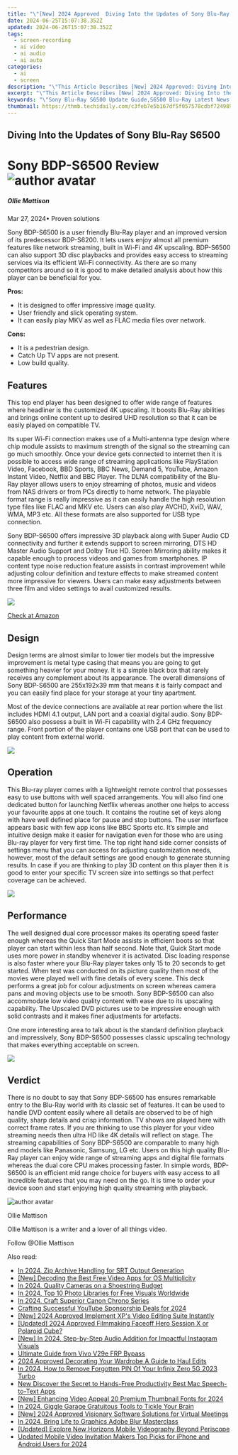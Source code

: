```yaml
---
title: "\"[New] 2024 Approved  Diving Into the Updates of Sony Blu-Ray S6500\""
date: 2024-06-25T15:07:38.352Z
updated: 2024-06-26T15:07:38.352Z
tags: 
  - screen-recording
  - ai video
  - ai audio
  - ai auto
categories: 
  - ai
  - screen
description: "\"This Article Describes [New] 2024 Approved: Diving Into the Updates of Sony Blu-Ray S6500\""
excerpt: "\"This Article Describes [New] 2024 Approved: Diving Into the Updates of Sony Blu-Ray S6500\""
keywords: "\"Sony Blu-Ray S6500 Update Guide,S6500 Blu-Ray Latest News,Sony S6500 New Features,Upgraded Sony S6500 Specs,Sony S6500 Enhanced Playback,S6500 Blu-Ray Tech Update,Improved Sony S6500 BD\""
thumbnail: https://thmb.techidaily.com/c3feb7e5b167df5f057578cdbf724989b5f25148052cd8949359804b1109e7ca.png
---
```


## Diving Into the Updates of Sony Blu-Ray S6500

# Sony BDP-S6500 Review ![author avatar](https://images.wondershare.com/filmora/article-images/ollie-mattison.jpg)

##### Ollie Mattison

 Mar 27, 2024• Proven solutions

Sony BDP-S6500 is a user friendly Blu-Ray player and an improved version of its predecessor BDP-S6200\. It lets users enjoy almost all premium features like network streaming, built in Wi-Fi and 4K upscaling. BDP-S6500 can also support 3D disc playbacks and provides easy access to streaming services via its efficient Wi-Fi connectivity. As there are so many competitors around so it is good to make detailed analysis about how this player can be beneficial for you.

**Pros:**

* It is designed to offer impressive image quality.
* User friendly and slick operating system.
* It can easily play MKV as well as FLAC media files over network.

**Cons:**

* It is a pedestrian design.
* Catch Up TV apps are not present.
* Low build quality.

## Features

This top end player has been designed to offer wide range of features where headliner is the customized 4K upscaling. It boosts Blu-Ray abilities and brings online content up to desired UHD resolution so that it can be easily played on compatible TV.

Its super Wi-Fi connection makes use of a Multi-antenna type design where chip module assists to maximum strength of the signal so the streaming can go much smoothly. Once your device gets connected to internet then it is possible to access wide range of streaming applications like PlayStation Video, Facebook, BBD Sports, BBC News, Demand 5, YouTube, Amazon Instant Video, Netflix and BBC Player. The DLNA compatibility of the Blu-Ray player allows users to enjoy streaming of photos, music and videos from NAS drivers or from PCs directly to home network. The playable format range is really impressive as it can easily handle the high resolution type files like FLAC and MKV etc. Users can also play AVCHD, XviD, WAV, WMA, MP3 etc. All these formats are also supported for USB type connection.

Sony BDP-S6500 offers impressive 3D playback along with Super Audio CD connectivity and further it extends support to screen mirroring, DTS HD Master Audio Support and Dolby True HD. Screen Mirroring ability makes it capable enough to process videos and games from smartphones. IP content type noise reduction feature assists in contrast improvement while adjusting colour definition and texture effects to make streamed content more impressive for viewers. Users can make easy adjustments between three film and video settings to avail customized results.

![](https://images.wondershare.com/filmora/article-images/s6500-2.jpg)

[Check at Amazon](https://www.amazon.com/gp/product/B00X6AGWRQ/ref=as%5Fli%5Ftl?ie=UTF8&tag=vs-flora-20&camp=1789&creative=9325&linkCode=as2&creativeASIN=B00X6AGWRQ&linkId=0245ff252766063f214b09b223009990)

## Design

Design terms are almost similar to lower tier models but the impressive improvement is metal type casing that means you are going to get something heavier for your money. It is a simple black box that rarely receives any complement about its appearance. The overall dimensions of Sony BDP-S6500 are 255x192x39 mm that means it is fairly compact and you can easily find place for your storage at your tiny apartment.

Most of the device connections are available at rear portion where the list includes HDMI 4.1 output, LAN port and a coaxial digital audio. Sony BDP-S6500 also possess a built in Wi-Fi capability with 2.4 GHz frequency range. Front portion of the player contains one USB port that can be used to play content from external world.

![](https://images.wondershare.com/filmora/article-images/s6500-3.jpg)

## Operation

This Blu-ray player comes with a lightweight remote control that possesses easy to use buttons with well spaced arrangements. You will also find one dedicated button for launching Netflix whereas another one helps to access your favourite apps at one touch. It contains the routine set of keys along with have well defined place for pause and stop buttons. The user interface appears basic with few app icons like BBC Sports etc. It’s simple and intuitive design make it easier for navigation even for those who are using Blu-ray player for very first time. The top right hand side corner consists of settings menu that you can access for adjusting customization needs, however, most of the default settings are good enough to generate stunning results. In case if you are thinking to play 3D content on this player then it is good to enter your specific TV screen size into settings so that perfect coverage can be achieved.

![](https://images.wondershare.com/filmora/article-images/s6500-1.jpg)

## Performance

The well designed dual core processor makes its operating speed faster enough whereas the Quick Start Mode assists in efficient boots so that player can start within less than half second. Note that, Quick Start mode uses more power in standby whenever it is activated. Disc loading response is also faster where your Blu-Ray player takes only 15 to 20 seconds to get started. When test was conducted on its picture quality then most of the movies were played well with fine details of every scene. This deck performs a great job for colour adjustments on screen whereas camera pans and moving objects use to be smooth. Sony BDP-S6500 can also accommodate low video quality content with ease due to its upscaling capability. The Upscaled DVD pictures use to be impressive enough with solid contrasts and it makes finer adjustments for artefacts.

One more interesting area to talk about is the standard definition playback and impressively, Sony BDP-S6500 possesses classic upscaling technology that makes everything acceptable on screen.

![](https://images.wondershare.com/filmora/article-images/s6500-4.jpg)

## Verdict

There is no doubt to say that Sony BDP-S6500 has ensures remarkable entry to the Blu-Ray world with its classic set of features. It can be used to handle DVD content easily where all details are observed to be of high quality, sharp details and crisp information. TV shows are played here with correct frame rates. If you are thinking to use this player for your video streaming needs then ultra HD like 4K details will reflect on stage. The streaming capabilities of Sony BDP-S6500 are comparable to many high end models like Panasonic, Samsung, LG etc. Users on this high quality Blu-Ray player can enjoy wide range of streaming apps and digital file formats whereas the dual core CPU makes processing faster. In simple words, BDP-S6500 is an efficient mid range choice for buyers with easy access to all incredible features that you may need on the go. It is time to order your device soon and start enjoying high quality streaming with playback.

![author avatar](https://images.wondershare.com/filmora/article-images/ollie-mattison.jpg)

Ollie Mattison

Ollie Mattison is a writer and a lover of all things video.

Follow @Ollie Mattison


<ins class="adsbygoogle"
     style="display:block"
     data-ad-format="autorelaxed"
     data-ad-client="ca-pub-7571918770474297"
     data-ad-slot="1223367746"></ins>



<ins class="adsbygoogle"
     style="display:block"
     data-ad-client="ca-pub-7571918770474297"
     data-ad-slot="8358498916"
     data-ad-format="auto"
     data-full-width-responsive="true"></ins>


<span class="atpl-alsoreadstyle">Also read:</span>
<div><ul>
<li><a href="https://fox-links.techidaily.com/in-2024-zip-archive-handling-for-srt-output-generation/"><u>In 2024, Zip Archive Handling for SRT Output Generation</u></a></li>
<li><a href="https://fox-links.techidaily.com/new-decoding-the-best-free-video-apps-for-os-multiplicity/"><u>[New] Decoding the Best Free Video Apps for OS Multiplicity</u></a></li>
<li><a href="https://fox-links.techidaily.com/in-2024-quality-cameras-on-a-shoestring-budget/"><u>In 2024, Quality Cameras on a Shoestring Budget</u></a></li>
<li><a href="https://fox-links.techidaily.com/in-2024-top-10-photo-libraries-for-free-visuals-worldwide/"><u>In 2024, Top 10 Photo Libraries for Free Visuals Worldwide</u></a></li>
<li><a href="https://fox-links.techidaily.com/in-2024-craft-superior-canon-chrono-series/"><u>In 2024, Craft Superior Canon Chrono Series</u></a></li>
<li><a href="https://fox-links.techidaily.com/crafting-successful-youtube-sponsorship-deals-for-2024/"><u>Crafting Successful YouTube Sponsorship Deals for 2024</u></a></li>
<li><a href="https://fox-links.techidaily.com/new-2024-approved-implement-xps-video-editing-suite-instantly/"><u>[New] 2024 Approved  Implement XP's Video Editing Suite Instantly</u></a></li>
<li><a href="https://fox-links.techidaily.com/updated-2024-approved-filmmaking-faceoff-hero-session-x-or-polaroid-cube/"><u>[Updated] 2024 Approved  Filmmaking Faceoff  Hero Session X or Polaroid Cube?</u></a></li>
<li><a href="https://fox-links.techidaily.com/new-in-2024-step-by-step-audio-addition-for-impactful-instagram-visuals/"><u>[New] In 2024, Step-by-Step Audio Addition for Impactful Instagram Visuals</u></a></li>
<li><a href="https://bypass-frp.techidaily.com/ultimate-guide-from-vivo-v29e-frp-bypass-by-drfone-android/"><u>Ultimate Guide from Vivo V29e FRP Bypass</u></a></li>
<li><a href="https://vp-tips.techidaily.com/2024-approved-decorating-your-wardrobe-a-guide-to-haul-edits/"><u>2024 Approved  Decorating Your Wardrobe  A Guide to Haul Edits</u></a></li>
<li><a href="https://unlock-android.techidaily.com/in-2024-how-to-remove-forgotten-pin-of-your-infinix-zero-5g-2023-turbo-by-drfone-android/"><u>In 2024, How to Remove Forgotten PIN Of Your Infinix Zero 5G 2023 Turbo</u></a></li>
<li><a href="https://ai-driven-video-production.techidaily.com/new-discover-the-secret-to-hands-free-productivity-best-mac-speech-to-text-apps/"><u>New Discover the Secret to Hands-Free Productivity Best Mac Speech-to-Text Apps</u></a></li>
<li><a href="https://facebook-video-share.techidaily.com/new-enhancing-video-appeal-20-premium-thumbnail-fonts-for-2024/"><u>[New] Enhancing Video Appeal  20 Premium Thumbnail Fonts for 2024</u></a></li>
<li><a href="https://some-techniques.techidaily.com/in-2024-giggle-garage-gratuitous-tools-to-tickle-your-brain/"><u>In 2024, Giggle Garage  Gratuitous Tools to Tickle Your Brain</u></a></li>
<li><a href="https://screen-mirroring-recording.techidaily.com/new-2024-approved-visionary-software-solutions-for-virtual-meetings/"><u>[New] 2024 Approved  Visionary Software Solutions for Virtual Meetings</u></a></li>
<li><a href="https://extra-resources.techidaily.com/in-2024-bring-life-to-graphics-adobe-blur-masterclass/"><u>In 2024, Bring Life to Graphics  Adobe Blur Masterclass</u></a></li>
<li><a href="https://some-techniques.techidaily.com/updated-explore-new-horizons-mobile-videography-beyond-periscope/"><u>[Updated] Explore New Horizons  Mobile Videography Beyond Periscope</u></a></li>
<li><a href="https://smart-video-editing.techidaily.com/updated-mobile-video-invitation-makers-top-picks-for-iphone-and-android-users-for-2024/"><u>Updated Mobile Video Invitation Makers Top Picks for iPhone and Android Users for 2024</u></a></li>
</ul></div>
